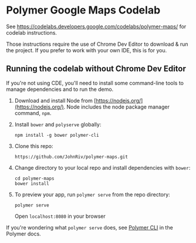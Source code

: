 Polymer Google Maps Codelab
===
See https://codelabs.developers.google.com/codelabs/polymer-maps/ for codelab instructions.

Those instructions require the use of Chrome Dev Editor to download & run the project. If you prefer to work with your own IDE, this is for you.

## Running the codelab without Chrome Dev Editor

If you're not using CDE, you'll need to install some command-line tools to manage dependencies and to run the demo.

1.  Download and install Node from [https://nodejs.org/](https://nodejs.org/). Node includes the node package manager command, `npm`.

2.  Install `bower` and `polyserve` globally:

        npm install -g bower polymer-cli

3.  Clone this repo:

        https://github.com/JohnRiv/polymer-maps.git
        
4.  Change directory to your local repo and install dependencies with `bower`:

        cd polymer-maps
        bower install
        
5.  To preview your app, run `polymer serve` from the repo directory:

        polymer serve
        
    Open `localhost:8080` in your browser
    
If you're wondering what `polymer serve` does, see [Polymer CLI](https://www.polymer-project.org/1.0/docs/tools/polymer-cli) in the Polymer docs. 

